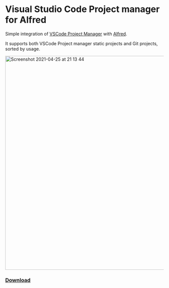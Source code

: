 # Visual Studio Code Project manager for Alfred

Simple integration of [VSCode Project Manager](https://marketplace.visualstudio.com/items?itemName=alefragnani.project-manager) with [Alfred](https://www.alfredapp.com/).

It supports both VSCode Project manager static projects and Git projects, sorted by usage.

<img width="682" alt="Screenshot 2021-04-25 at 21 13 44" src="https://user-images.githubusercontent.com/839700/116006357-22956800-a60b-11eb-9134-659fcea9b369.png">

### [Download](./releases)
